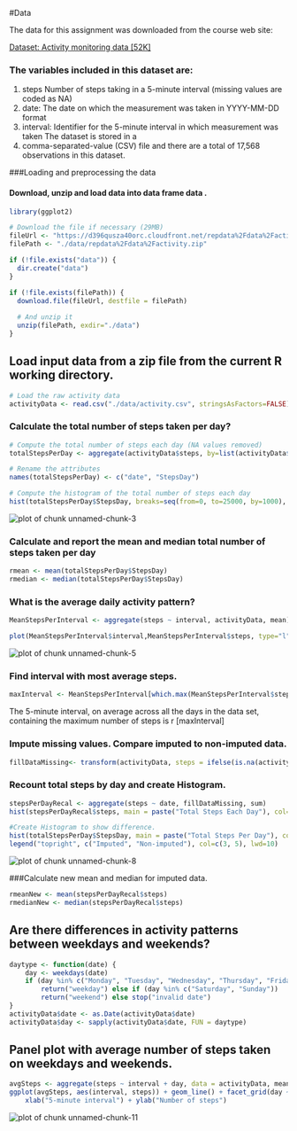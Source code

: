 #Data

The data for this assignment was downloaded from the course web site:

[Dataset: Activity monitoring data [52K] ](https://d396qusza40orc.cloudfront.net/repdata%2Fdata%2Factivity.zip)

### The variables included in this dataset are:
1. steps Number of steps taking in a 5-minute interval (missing values are coded as NA)
2. date: The date on which the measurement was taken in YYYY-MM-DD format
3. interval: Identifier for the 5-minute interval in which measurement was taken The dataset is stored in a    
4. comma-separated-value (CSV) file and there are a total of 17,568 observations in this dataset.


###Loading and preprocessing the data

#### Download, unzip and load data into data frame  data . 


```r
library(ggplot2)

# Download the file if necessary (29MB)
fileUrl <- "https://d396qusza40orc.cloudfront.net/repdata%2Fdata%2Factivity.zip"
filePath <- "./data/repdata%2Fdata%2Factivity.zip"

if (!file.exists("data")) {
  dir.create("data")
}

if (!file.exists(filePath)) {
  download.file(fileUrl, destfile = filePath)
   
  # And unzip it
  unzip(filePath, exdir="./data")
}
```


## Load input data from a zip file from the current R working directory.


```r
# Load the raw activity data
activityData <- read.csv("./data/activity.csv", stringsAsFactors=FALSE)
```



### Calculate the total number of steps taken per day?


```r
# Compute the total number of steps each day (NA values removed)
totalStepsPerDay <- aggregate(activityData$steps, by=list(activityData$date), FUN=sum, na.rm=TRUE)

# Rename the attributes
names(totalStepsPerDay) <- c("date", "StepsDay")

# Compute the histogram of the total number of steps each day
hist(totalStepsPerDay$StepsDay, breaks=seq(from=0, to=25000, by=1000), col="blue", xlab="Total number of steps", ylim=c(0, 20), main="Histogram of the total number of steps taken each day\n(NA removed)")
```

![plot of chunk unnamed-chunk-3](figure/unnamed-chunk-3-1.png)

### Calculate and report the mean and median total number of steps taken per day

```r
rmean <- mean(totalStepsPerDay$StepsDay)
rmedian <- median(totalStepsPerDay$StepsDay)
```

  
### What is the average daily activity pattern?

```r
MeanStepsPerInterval <- aggregate(steps ~ interval, activityData, mean)

plot(MeanStepsPerInterval$interval,MeanStepsPerInterval$steps, type="l", xlab="Interval", ylab="Number of Steps",main="Mean Steps per Day by Interval")
```

![plot of chunk unnamed-chunk-5](figure/unnamed-chunk-5-1.png)
### Find interval with most average steps. 

```r
maxInterval <- MeanStepsPerInterval[which.max(MeanStepsPerInterval$steps),1]
```

The 5-minute interval, on average across all the days in the data set, containing the maximum number of steps is  r [maxInterval] 


### Impute missing values. Compare imputed to non-imputed data.


```r
fillDataMissing<- transform(activityData, steps = ifelse(is.na(activityData$steps), MeanStepsPerInterval$steps[match(activityData$interval, MeanStepsPerInterval$interval)], activityData$steps))
```
                
### Recount total steps by day and create Histogram.  


```r
stepsPerDayRecal <- aggregate(steps ~ date, fillDataMissing, sum)
hist(stepsPerDayRecal$steps, main = paste("Total Steps Each Day"), col=3, xlab="Number of Steps")

#Create Histogram to show difference. 
hist(totalStepsPerDay$StepsDay, main = paste("Total Steps Per Day"), col=5, xlab="Number of Steps", add=T)
legend("topright", c("Imputed", "Non-imputed"), col=c(3, 5), lwd=10)
```

![plot of chunk unnamed-chunk-8](figure/unnamed-chunk-8-1.png)


###Calculate new mean and median for imputed data. 

```r
rmeanNew <- mean(stepsPerDayRecal$steps)
rmedianNew <- median(stepsPerDayRecal$steps)
```
  

## Are there differences in activity patterns between weekdays and weekends?

```r
daytype <- function(date) {
    day <- weekdays(date)
    if (day %in% c("Monday", "Tuesday", "Wednesday", "Thursday", "Friday")) 
        return("weekday") else if (day %in% c("Saturday", "Sunday")) 
        return("weekend") else stop("invalid date")
}
activityData$date <- as.Date(activityData$date)
activityData$day <- sapply(activityData$date, FUN = daytype)
```

## Panel plot with average number of steps taken on weekdays and weekends.

```r
avgSteps <- aggregate(steps ~ interval + day, data = activityData, mean)
ggplot(avgSteps, aes(interval, steps)) + geom_line() + facet_grid(day ~ .) + 
    xlab("5-minute interval") + ylab("Number of steps")
```

![plot of chunk unnamed-chunk-11](figure/unnamed-chunk-11-1.png)

